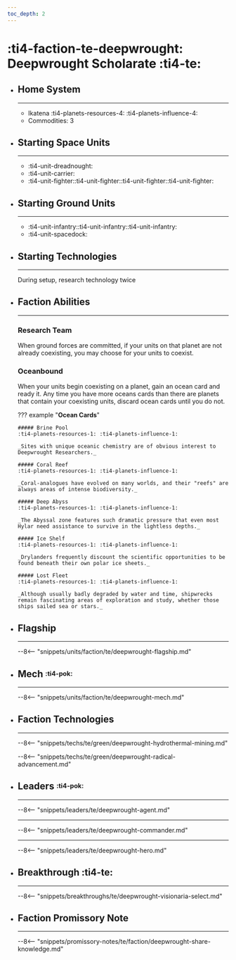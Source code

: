 ```yaml
---
toc_depth: 2
---
```


# :ti4-faction-te-deepwrought: Deepwrought Scholarate :ti4-te:

<div class="grid cards" markdown>

-   ## __Home System__

    ---

    * Ikatena :ti4-planets-resources-4: :ti4-planets-influence-4:
    * Commodities: 3

</div>

<div class="grid cards" markdown>

-   ## __Starting Space Units__

    ---

    * :ti4-unit-dreadnought:
    * :ti4-unit-carrier:
    * :ti4-unit-fighter::ti4-unit-fighter::ti4-unit-fighter::ti4-unit-fighter:

-   ## __Starting Ground Units__

    ---

    * :ti4-unit-infantry::ti4-unit-infantry::ti4-unit-infantry:
    * :ti4-unit-spacedock:

-   ## __Starting Technologies__

    ---
    During setup, research technology twice

-   ## __Faction Abilities__

    ---
    ### **Research Team**
    
    When ground forces are committed, if your units on that planet are not already coexisting, you may choose for your units to coexist.

    ### **Oceanbound**
    
    When your units begin coexisting on a planet, gain an ocean card and ready it.
    Any time you have more oceans cards than there are planets that contain your coexisting units, discard ocean cards until you do not.

    ??? example "**Ocean Cards**"

        ##### Brine Pool
        :ti4-planets-resources-1: :ti4-planets-influence-1:

        _Sites with unique oceanic chemistry are of obvious interest to Deepwrought Researchers._

        ##### Coral Reef
        :ti4-planets-resources-1: :ti4-planets-influence-1:

        _Coral-analogues have evolved on many worlds, and their "reefs" are always areas of intense biodiversity._

        ##### Deep Abyss
        :ti4-planets-resources-1: :ti4-planets-influence-1:

        _The Abyssal zone features such dramatic pressure that even most Hylar need assistance to survive in the lightless depths._

        ##### Ice Shelf
        :ti4-planets-resources-1: :ti4-planets-influence-1:

        _Drylanders frequently discount the scientific opportunities to be found beneath their own polar ice sheets._

        ##### Lost Fleet
        :ti4-planets-resources-1: :ti4-planets-influence-1:

        _Although usually badly degraded by water and time, shipwrecks remain fascinating areas of exploration and study, whether those ships sailed sea or stars._

-   ## __Flagship__

    ---
    --8<-- "snippets/units/faction/te/deepwrought-flagship.md"

-   ## __Mech__ <sup><sub>:ti4-pok:</sub></sup>

    ---
    --8<-- "snippets/units/faction/te/deepwrought-mech.md"

</div>

<div class="grid cards" markdown>

-   ## __Faction Technologies__

    ---
    --8<-- "snippets/techs/te/green/deepwrought-hydrothermal-mining.md"

    --8<-- "snippets/techs/te/green/deepwrought-radical-advancement.md"

-   ## __Leaders__ <sup><sub>:ti4-pok:</sub></sup>

    ---
    
    --8<-- "snippets/leaders/te/deepwrought-agent.md"

    ---

    --8<-- "snippets/leaders/te/deepwrought-commander.md"

    ---

    --8<-- "snippets/leaders/te/deepwrought-hero.md"

- ## __Breakthrough__ :ti4-te:

    ---
    --8<-- "snippets/breakthroughs/te/deepwrought-visionaria-select.md"

-   ## __Faction Promissory Note__

    ---
    --8<-- "snippets/promissory-notes/te/faction/deepwrought-share-knowledge.md"

</div>